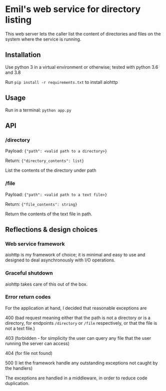 # Emil's web service for directory listing

This web server lets the caller list the content
of directories and files on the system where the 
service is running.

## Installation
Use python 3 in a virtual environment or otherwise; 
tested with python 3.6 and 3.8

Run `pip install -r requirements.txt` to install aiohttp

## Usage
Run in a terminal:
`python app.py`

## API
### /directory
Payload: `{"path": <valid path to a directory>}`

Return: `{"directory_contents": list}`

List the contents of the directory under path

### /file
Payload: `{"path": <valid path to a text file>}`

Return: `{"file_contents": string}`

Return the contents of the text file in path.

## Reflections & design choices
### Web service framework
aiohttp is my framework of choice; it is minimal and easy to use 
and designed to deal asynchronously with I/O operations.

### Graceful shutdown
aiohttp takes care of this out of the box.

### Error return codes
For the application at hand, I decided that reasonable exceptions are

400 (bad request meaning either that the path is not a directory or 
is a directory, for endpoints `/directory` or `/file` respectively,
or that the file is not a text file.)

403 (forbidden - for simplicity the user can query any file that 
the user running the server can access)

404 (for file not found)

500 (I let the framework handle any outstanding exceptions 
not caught by the handlers)

The exceptions are handled in a middleware, in order to reduce code duplication.
